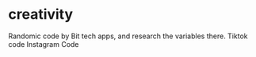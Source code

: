 # creativity

Randomic code by Bit tech apps, and research the variables there. 
Tiktok code
Instagram Code 
